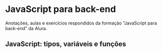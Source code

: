 # JavaScript para back-end
 Anotações, aulas e exercícios respondidos da formação "JavaScript para back-end" da Alura.
 
 ## JavaScript: tipos, variáveis e funções
